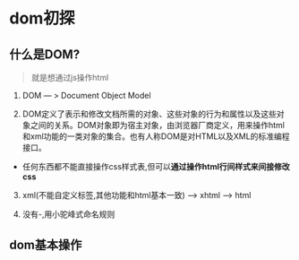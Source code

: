 # dom初探

## 什么是DOM?
> 就是想通过js操作html

1. DOM — > Document Object Model

2. DOM定义了表示和修改文档所需的对象、这些对象的行为和属性以及这些对象之间的关系。DOM对象即为宿主对象，由浏览器厂商定义，用来操作html和xml功能的一类对象的集合。也有人称DOM是对HTML以及XML的标准编程接口。

- 任何东西都不能直接操作css样式表,但可以**通过操作html行间样式来间接修改css**

3. xml(不能自定义标签,其他功能和html基本一致) --> xhtml --> html

4. 没有-,用小驼峰式命名规则

## dom基本操作




